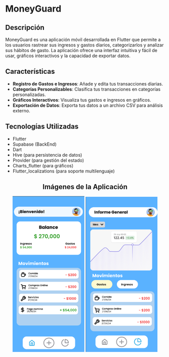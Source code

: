 # MoneyGuard

## Descripción

MoneyGuard es una aplicación móvil desarrollada en Flutter que permite a los usuarios rastrear sus ingresos y gastos diarios, categorizarlos y analizar sus hábitos de gasto. La aplicación ofrece una interfaz intuitiva y fácil de usar, gráficos interactivos y la capacidad de exportar datos.

## Características

- **Registro de Gastos e Ingresos**: Añade y edita tus transacciones diarias.
- **Categorías Personalizables**: Clasifica tus transacciones en categorías personalizadas.
- **Gráficos Interactivos**: Visualiza tus gastos e ingresos en gráficos.
- **Exportación de Datos**: Exporta tus datos a un archivo CSV para análisis externo.

## Tecnologías Utilizadas

- Flutter
- Supabase (BackEnd)
- Dart
- Hive (para persistencia de datos)
- Provider (para gestión del estado)
- Charts_flutter (para gráficos)
- Flutter_localizations (para soporte multilenguaje)
<div align="center">
  <h2>Imágenes de la Aplicación</h2>
</div>

<div align="center">
    <img src="media/Home.png" alt="MoneyGuard Home" style="width:45%;"/>
    <img src="media/Report.png" alt="MoneyGuard Report" style="width:45%;"/>
</div>
